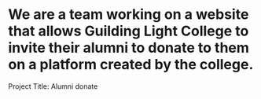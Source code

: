 # We are a team working on a website that allows Guilding Light College to invite their alumni to donate to them on a platform created by the college.
Project Title: Alumni donate

